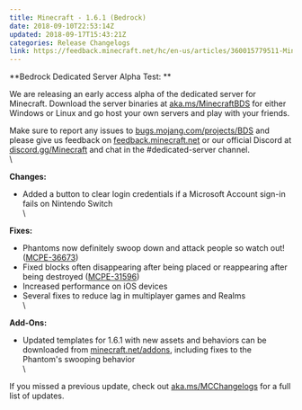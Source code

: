 ```yaml
---
title: Minecraft - 1.6.1 (Bedrock)
date: 2018-09-10T22:53:14Z
updated: 2018-09-17T15:43:21Z
categories: Release Changelogs
link: https://feedback.minecraft.net/hc/en-us/articles/360015779511-Minecraft-1-6-1-Bedrock-
---
```


**Bedrock Dedicated Server Alpha Test: **

We are releasing an early access alpha of the dedicated server for Minecraft. Download the server binaries at [aka.ms/MinecraftBDS](https://aka.ms/MinecraftBDS) for either Windows or Linux and go host your own servers and play with your friends.

Make sure to report any issues to [bugs.mojang.com/projects/BDS](https://na01.safelinks.protection.outlook.com/?url=https%3A%2F%2Fbugs.mojang.com%2Fprojects%2FBDS&data=02%7C01%7C%7Cae961f70845741f314f108d6176f1a8b%7C72f988bf86f141af91ab2d7cd011db47%7C1%7C0%7C636722163281654949&sdata=mC0Dvr5h%2BuQJTPTdbt1ihzPdh7jPkenUgRS4l6zafx4%3D&reserved=0) and please give us feedback on [feedback.minecraft.net](https://na01.safelinks.protection.outlook.com/?url=https%3A%2F%2Ffeedback.minecraft.net&data=02%7C01%7C%7Cae961f70845741f314f108d6176f1a8b%7C72f988bf86f141af91ab2d7cd011db47%7C1%7C0%7C636722163281654949&sdata=NQWN888KojJZVfUdNg7FubQ2fQAzwsdF8LiBnJFGVT8%3D&reserved=0) or our official Discord at [discord.gg/Minecraft](https://na01.safelinks.protection.outlook.com/?url=https%3A%2F%2Fdiscord.gg%2FMinecraft&data=02%7C01%7C%7Cae961f70845741f314f108d6176f1a8b%7C72f988bf86f141af91ab2d7cd011db47%7C1%7C0%7C636722163281664966&sdata=YeLUUDHOJTgAyYfFhXbwaZ054KiK3Aj58Q1YkrHrWJ0%3D&reserved=0) and chat in the #dedicated-server channel.\
\

**Changes:**

-   Added a button to clear login credentials if a Microsoft Account sign-in fails on Nintendo Switch\
    \

**Fixes:**

-   Phantoms now definitely swoop down and attack people so watch out! ([MCPE-36673](https://na01.safelinks.protection.outlook.com/?url=https%3A%2F%2Fbugs.mojang.com%2Fbrowse%2FMCPE-36673&data=02%7C01%7C%7Cae961f70845741f314f108d6176f1a8b%7C72f988bf86f141af91ab2d7cd011db47%7C1%7C0%7C636722163281674970&sdata=CTCA2hNpMOMCnm4OJuJvBELa17d4CRvJXLhrQzk2s7A%3D&reserved=0))
-   Fixed blocks often disappearing after being placed or reappearing after being destroyed ([MCPE-31596](https://na01.safelinks.protection.outlook.com/?url=https%3A%2F%2Fbugs.mojang.com%2Fbrowse%2FMCPE-31596&data=02%7C01%7C%7Cae961f70845741f314f108d6176f1a8b%7C72f988bf86f141af91ab2d7cd011db47%7C1%7C0%7C636722163281674970&sdata=lryzUt9RLess6mRqJ%2B%2B1yEMw6N8NGmNv7v1m2rVxjWI%3D&reserved=0))
-   Increased performance on iOS devices
-   Several fixes to reduce lag in multiplayer games and Realms\
    \

**Add-Ons:**

-   Updated templates for 1.6.1 with new assets and behaviors can be downloaded from [minecraft.net/addons](https://minecraft.net/addons), including fixes to the Phantom\'s swooping behavior\
    \

If you missed a previous update, check out [aka.ms/MCChangelogs](https://na01.safelinks.protection.outlook.com/?url=https%3A%2F%2Faka.ms%2FMCChangelogs&data=02%7C01%7C%7Cae961f70845741f314f108d6176f1a8b%7C72f988bf86f141af91ab2d7cd011db47%7C1%7C0%7C636722163281684978&sdata=4vUICl3zgLT4wHUXLCeaKrBYaIOUE2Ej8RaF%2FaxfCKg%3D&reserved=0) for a full list of updates.
